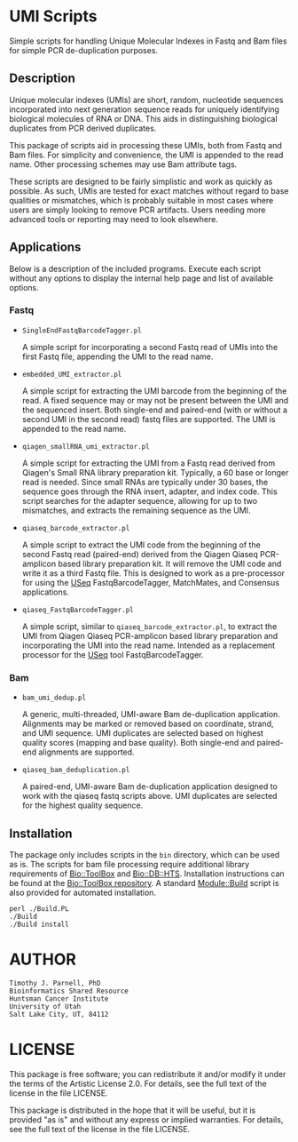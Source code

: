 # UMI Scripts

Simple scripts for handling Unique Molecular Indexes in Fastq and Bam files for 
simple PCR de-duplication purposes.

## Description

Unique molecular indexes (UMIs) are short, random, nucleotide sequences incorporated 
into next generation sequence reads for uniquely identifying biological molecules of 
RNA or DNA. This aids in distinguishing biological duplicates from PCR derived duplicates.

This package of scripts aid in processing these UMIs, both from Fastq and Bam files. 
For simplicity and convenience, the UMI is appended to the read name. Other processing 
schemes may use Bam attribute tags.

These scripts are designed to be fairly simplistic and work as quickly as possible. 
As such, UMIs are tested for exact matches without regard to base qualities or mismatches, 
which is probably suitable in most cases where users are simply looking to remove PCR 
artifacts. Users needing more advanced tools or reporting may need to look elsewhere.

## Applications

Below is a description of the included programs. Execute each script without any options to 
display the internal help page and list of available options.

### Fastq

- `SingleEndFastqBarcodeTagger.pl`

    A simple script for incorporating a second Fastq read of UMIs into the first 
    Fastq file, appending the UMI to the read name.

- `embedded_UMI_extractor.pl`

    A simple script for extracting the UMI barcode from the beginning of the read. 
    A fixed sequence may or may not be present between the UMI and the sequenced 
    insert. Both single-end and paired-end (with or without a second UMI in the 
    second read) fastq files are supported. The UMI is appended to the read name.

- `qiagen_smallRNA_umi_extractor.pl`

    A simple script for extracting the UMI from a Fastq read derived from 
    Qiagen's Small RNA library preparation kit. Typically, a 60 base or longer read 
    is needed. Since small RNAs are typically under 30 bases, the sequence goes 
    through the RNA insert, adapter, and index code. This script searches for the 
    adapter sequence, allowing for up to two mismatches, and extracts the remaining 
    sequence as the UMI.

- `qiaseq_barcode_extractor.pl`

    A simple script to extract the UMI code from the beginning of the second Fastq read 
    (paired-end) derived from the Qiagen Qiaseq PCR-amplicon based library preparation 
    kit. It will remove the UMI code and write it as a third Fastq file. This is 
    designed to work as a pre-processor for using the 
    [USeq](https://github.com/HuntsmanCancerInstitute/USeq) FastqBarcodeTagger, 
    MatchMates, and Consensus applications.

- `qiaseq_FastqBarcodeTagger.pl`

    A simple script, similar to `qiaseq_barcode_extractor.pl`, to extract the UMI 
    from Qiagen Qiaseq PCR-amplicon based library preparation and incorporating the 
    UMI into the read name. Intended as a replacement processor for the 
    [USeq](https://github.com/HuntsmanCancerInstitute/USeq) tool FastqBarcodeTagger.

### Bam

- `bam_umi_dedup.pl`

    A generic, multi-threaded, UMI-aware Bam de-duplication application. Alignments 
    may be marked or removed based on coordinate, strand, and UMI sequence. UMI 
    duplicates are selected based on highest quality scores (mapping and base quality). 
    Both single-end and paired-end alignments are supported.

- `qiaseq_bam_deduplication.pl`

    A paired-end, UMI-aware Bam de-duplication application designed to work with the 
    qiaseq fastq scripts above. UMI duplicates are selected for the highest quality 
    sequence.

## Installation

The package only includes scripts in the `bin` directory, which can be used as is. 
The scripts for bam file processing require additional library requirements of 
[Bio::ToolBox](https://metacpan.org/pod/Bio::ToolBox) and 
[Bio::DB::HTS](https://metacpan.org/pod/Bio::DB::HTS). Installation instructions 
can be found at the [Bio::ToolBox repository](https://github.com/tjparnell/biotoolbox).
A standard [Module::Build](https://metacpan.org/pod/Module::Build) script is also 
provided for automated installation.

    perl ./Build.PL
    ./Build
    ./Build install

# AUTHOR

    Timothy J. Parnell, PhD
    Bioinformatics Shared Resource
    Huntsman Cancer Institute
    University of Utah
    Salt Lake City, UT, 84112

# LICENSE

This package is free software; you can redistribute it and/or modify
it under the terms of the Artistic License 2.0. For details, see the
full text of the license in the file LICENSE.

This package is distributed in the hope that it will be useful, but it
is provided "as is" and without any express or implied warranties. For
details, see the full text of the license in the file LICENSE.
